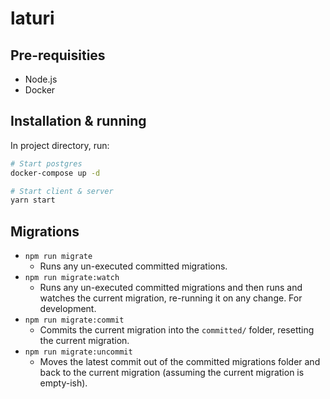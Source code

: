 # laturi

## Pre-requisities

- Node.js
- Docker

## Installation & running

In project directory, run: 

```sh
# Start postgres
docker-compose up -d

# Start client & server
yarn start
```

## Migrations

- `npm run migrate`
  - Runs any un-executed committed migrations.
- `npm run migrate:watch`
  - Runs any un-executed committed migrations and then runs and watches the current migration, re-running it on any change. For development.
- `npm run migrate:commit`
  - Commits the current migration into the `committed/` folder, resetting the current migration.
- `npm run migrate:uncommit`
  - Moves the latest commit out of the committed migrations folder and back to the current migration (assuming the current migration is empty-ish).

